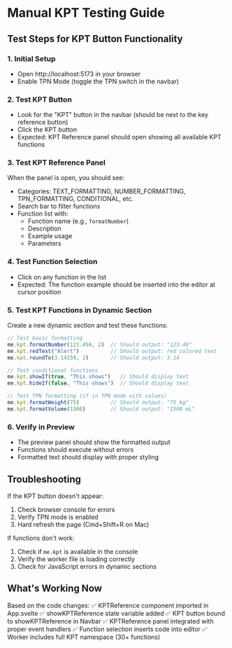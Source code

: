 # Manual KPT Testing Guide

## Test Steps for KPT Button Functionality

### 1. Initial Setup
- Open http://localhost:5173 in your browser
- Enable TPN Mode (toggle the TPN switch in the navbar)

### 2. Test KPT Button
- Look for the "KPT" button in the navbar (should be next to the key reference button)
- Click the KPT button
- Expected: KPT Reference panel should open showing all available KPT functions

### 3. Test KPT Reference Panel
When the panel is open, you should see:
- Categories: TEXT_FORMATTING, NUMBER_FORMATTING, TPN_FORMATTING, CONDITIONAL, etc.
- Search bar to filter functions
- Function list with:
  - Function name (e.g., `formatNumber`)
  - Description
  - Example usage
  - Parameters

### 4. Test Function Selection
- Click on any function in the list
- Expected: The function example should be inserted into the editor at cursor position

### 5. Test KPT Functions in Dynamic Section
Create a new dynamic section and test these functions:

```javascript
// Test basic formatting
me.kpt.formatNumber(123.456, 2)  // Should output: "123.46"
me.kpt.redText("Alert")          // Should output: red colored text
me.kpt.roundTo(3.14159, 2)       // Should output: 3.14

// Test conditional functions
me.kpt.showIf(true, "This shows")   // Should display text
me.kpt.hideIf(false, "This shows")  // Should display text

// Test TPN formatting (if in TPN mode with values)
me.kpt.formatWeight(75)          // Should output: "75 kg"
me.kpt.formatVolume(1500)        // Should output: "1500 mL"
```

### 6. Verify in Preview
- The preview panel should show the formatted output
- Functions should execute without errors
- Formatted text should display with proper styling

## Troubleshooting

If the KPT button doesn't appear:
1. Check browser console for errors
2. Verify TPN mode is enabled
3. Hard refresh the page (Cmd+Shift+R on Mac)

If functions don't work:
1. Check if `me.kpt` is available in the console
2. Verify the worker file is loading correctly
3. Check for JavaScript errors in dynamic sections

## What's Working Now

Based on the code changes:
✅ KPTReference component imported in App.svelte
✅ showKPTReference state variable added
✅ KPT button bound to showKPTReference in Navbar
✅ KPTReference panel integrated with proper event handlers
✅ Function selection inserts code into editor
✅ Worker includes full KPT namespace (30+ functions)